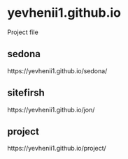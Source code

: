 # yevhenii1.github.io
Project file

<h2>sedona</h2>
https://yevhenii1.github.io/sedona/

<h2>sitefirsh</h2>
https://yevhenii1.github.io/jon/

<h2>project</h2>
https://yevhenii1.github.io/project/







